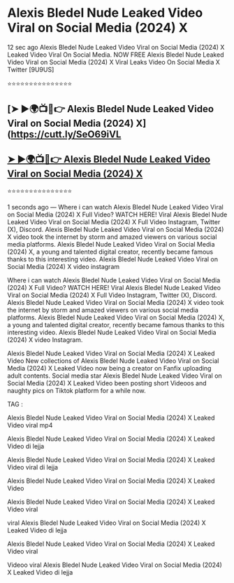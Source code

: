 ﻿# Alexis Bledel Nude Leaked Video Viral on Social Media (2024) X



12 sec ago Alexis Bledel Nude Leaked Video Viral on Social Media (2024) X Leaked Video Viral On Social Media. NOW FREE Alexis Bledel Nude Leaked Video Viral on Social Media (2024) X Viral Leaks Video On Social Media X Twitter [9U9US]

⭐⭐⭐⭐⭐⭐⭐⭐⭐⭐⭐⭐⭐⭐⭐

## [➤ ►🌍📺📱👉 Alexis Bledel Nude Leaked Video Viral on Social Media (2024) X](https://cutt.ly/SeO69iVL

## [➤ ►🌍📺📱👉 Alexis Bledel Nude Leaked Video Viral on Social Media (2024) X](https://cutt.ly/SeO69iVL)


⭐⭐⭐⭐⭐⭐⭐⭐⭐⭐⭐⭐⭐⭐⭐



1 seconds ago — Where i can watch Alexis Bledel Nude Leaked Video Viral on Social Media (2024) X Full Video? WATCH HERE! Viral Alexis Bledel Nude Leaked Video Viral on Social Media (2024) X Full Video Instagram, Twitter (X), Discord. Alexis Bledel Nude Leaked Video Viral on Social Media (2024) X video took the internet by storm and amazed viewers on various social media platforms. Alexis Bledel Nude Leaked Video Viral on Social Media (2024) X, a young and talented digital creator, recently became famous thanks to this interesting video. Alexis Bledel Nude Leaked Video Viral on Social Media (2024) X video instagram

Where i can watch Alexis Bledel Nude Leaked Video Viral on Social Media (2024) X Full Video? WATCH HERE! Viral Alexis Bledel Nude Leaked Video Viral on Social Media (2024) X Full Video Instagram, Twitter (X), Discord. Alexis Bledel Nude Leaked Video Viral on Social Media (2024) X video took the internet by storm and amazed viewers on various social media platforms. Alexis Bledel Nude Leaked Video Viral on Social Media (2024) X, a young and talented digital creator, recently became famous thanks to this interesting video. Alexis Bledel Nude Leaked Video Viral on Social Media (2024) X video Instagram.

Alexis Bledel Nude Leaked Video Viral on Social Media (2024) X Leaked Video New collections of Alexis Bledel Nude Leaked Video Viral on Social Media (2024) X Leaked Video now being a creator on Fanfix uploading adult contents. Social media star Alexis Bledel Nude Leaked Video Viral on Social Media (2024) X Leaked Video been posting short Videoos and naughty pics on Tiktok platform for a while now.

TAG :

 

Alexis Bledel Nude Leaked Video Viral on Social Media (2024) X Leaked Video viral mp4

 

Alexis Bledel Nude Leaked Video Viral on Social Media (2024) X Leaked Video di lejja

 

Alexis Bledel Nude Leaked Video Viral on Social Media (2024) X Leaked Video viral di lejja

 

Alexis Bledel Nude Leaked Video Viral on Social Media (2024) X Leaked Video

 

Alexis Bledel Nude Leaked Video Viral on Social Media (2024) X Leaked Video viral

 

viral Alexis Bledel Nude Leaked Video Viral on Social Media (2024) X Leaked Video di lejja

 

Alexis Bledel Nude Leaked Video Viral on Social Media (2024) X Leaked Video viral

 

Videoo viral Alexis Bledel Nude Leaked Video Viral on Social Media (2024) X Leaked Video di lejja
